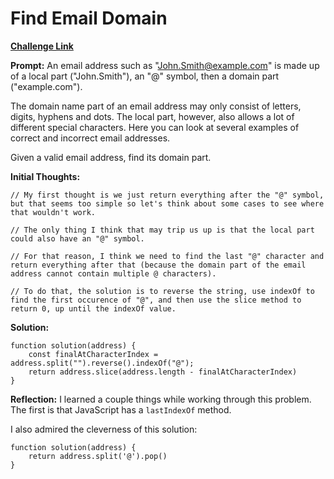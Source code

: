 # Find Email Domain

[**Challenge Link**](https://app.codesignal.com/arcade/intro/level-10/TXFLopNcCNbJLQivP)

**Prompt:** An email address such as "John.Smith@example.com" is made up of a local part ("John.Smith"), an "@" symbol, then a domain part ("example.com").

The domain name part of an email address may only consist of letters, digits, hyphens and dots. The local part, however, also allows a lot of different special characters. Here you can look at several examples of correct and incorrect email addresses.

Given a valid email address, find its domain part.

**Initial Thoughts:**

```
// My first thought is we just return everything after the "@" symbol, but that seems too simple so let's think about some cases to see where that wouldn't work.

// The only thing I think that may trip us up is that the local part could also have an "@" symbol.

// For that reason, I think we need to find the last "@" character and return everything after that (because the domain part of the email address cannot contain multiple @ characters).

// To do that, the solution is to reverse the string, use indexOf to find the first occurence of "@", and then use the slice method to return 0, up until the indexOf value.
```

**Solution:**

```
function solution(address) {
    const finalAtCharacterIndex = address.split("").reverse().indexOf("@");
    return address.slice(address.length - finalAtCharacterIndex)
}
```

**Reflection:** I learned a couple things while working through this problem. The first is that JavaScript has a `lastIndexOf` method.

I also admired the cleverness of this solution:

```
function solution(address) {
    return address.split('@').pop()
}
```

